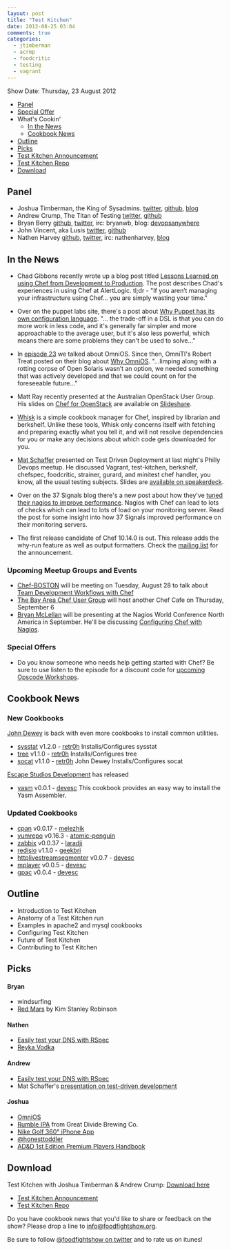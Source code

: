 ```yaml
---
layout: post
title: "Test Kitchen"
date: 2012-08-25 03:04
comments: true
categories: 
  - jtimberman
  - acrmp
  - foodcritic
  - testing
  - vagrant
---
```

Show Date:  Thursday, 23 August 2012

* [Panel](http://foodfightshow.org/2012/08/test-kitchen.html#panel)
* [Special Offer](http://foodfightshow.org/2012/08/test-kitchen.html#offer)
* What's Cookin'
  * [In the News](http://foodfightshow.org/2012/08/test-kitchen.html#news)
  * [Cookbook News](http://foodfightshow.org/2012/08/test-kitchen.html#cookbooks)
* [Outline](http://foodfightshow.org/2012/08/test-kitchen.html#outline)
* [Picks](http://foodfightshow.org/2012/08/test-kitchen.html#picks)
* [Test Kitchen Announcement](http://www.opscode.com/blog/2012/08/17/announcing-test-kitchen/)
* [Test Kitchen Repo](https://github.com/opscode/test-kitchen)
* [Download](http://traffic.libsyn.com/foodfight/Food-Fight-Show-26-Test-Kitchen.mp3)

Panel<a name="panel"></a>
-----

* Joshua Timberman, the King of Sysadmins.  [twitter](https://twitter.com/jtimberman), [github](http://github.com/jtimberman), [blog](http://jtimberman.housepub.org/)
* Andrew Crump, The Titan of Testing [twitter](https://twitter.com/acrmp), [github](http://github.com/acrmp)
* Bryan Berry [github](http://github.com/bryanwb), [twitter](http://twitter.com/bryanwb), irc: bryanwb, blog: [devopsanywhere](http://devopsanywhere.blogspot.com)
* John Vincent, aka Lusis [twitter](https://twitter.com/#!/lusis), [github](https://github.com/lusis)
* Nathen Harvey [github](http://github.com/nathenharvey), [twitter](http://twitter.com/nathenharvey), irc: nathenharvey, [blog](http://nathenharvey.com)

In the News<a name="news"></a>
-----------

* Chad Gibbons recently wrote up a blog post titled [Lessons Learned on using Chef from Development to Production](http://chadgibbons.com/2012/08/18/lessons-learned-on-using-chef-from-development-to-production/).  The post describes Chad's experiences in using Chef at AlertLogic.  tl;dr - "If you aren’t managing your infrastructure using Chef... you are simply wasting your time."

* Over on the puppet labs site, there's a post about [Why Puppet has its own configuration language](http://puppetlabs.com/blog/why-puppet-has-its-own-configuration-language/). "... the trade-off in a DSL is that you can do more work in less code, and it's generally far simpler and more approachable to the average user, but it's also less powerful, which means there are some problems they can't be used to solve..."

* In [episode 23](http://foodfightshow.org/2012/07/interview-with-theo-schlossnagle.html)
  we talked about OmniOS.  Since then, OmniTI's Robert Treat posted on
  their blog about [Why OmniOS](http://omniti.com/seeds/why-omnios).  "...limping along with a rotting corpse of Open Solaris wasn’t an option, we needed something that was actively developed and that we could count on for the foreseeable future..."

* Matt Ray recently presented at the Australian OpenStack User Group.  His slides on [Chef for OpenStack](http://www.slideshare.net/mattray/australian-openstack-user-group-august-2012-chef-for-openstack) are available on [Slideshare](http://www.slideshare.net/mattray/australian-openstack-user-group-august-2012-chef-for-openstack).

* [Whisk](https://github.com/kisoku/whisk) is a simple cookbook manager for Chef, inspired by librarian and berkshelf. Unlike these tools, Whisk only concerns itself with fetching and preparing exactly what you tell it, and will not resolve dependencies for you or make any decisions about which code gets downloaded for you.

* [Mat Schaffer](http://about.me/matschaffer) presented on Test Driven Deployment at last night's Philly Devops meetup. He discussed Vagrant, test-kitchen, berkshelf, chefspec, foodcritic, strainer, gurard, and minitest chef handler, you know, all the usual testing subjects. Slides are [available on speakerdeck](https://speakerdeck.com/u/matschaffer/p/test-driven-deployment).

* Over on the 37 Signals blog there's a new post about how they've [tuned their nagios to improve performance](http://37signals.com/svn/posts/3178-nagios-monitoring-performance). Nagios with Chef can lead to lots of checks which can lead to lots of load on your monitoring server.  Read the post for some insight into how 37 Signals improved performance on their monitoring servers.

* The first release candidate of Chef 10.14.0 is out.  This release adds the why-run feature as well as output formatters.  Check the [mailing list](http://lists.opscode.com/sympa/arc/chef/2012-08/msg00301.html) for the announcement.

### Upcoming Meetup Groups and Events

* [Chef-BOSTON](http://www.meetup.com/Chef-BOSTON/) will be meeting on
  Tuesday, August 28 to talk about [Team Development Workflows with Chef](http://www.meetup.com/Chef-BOSTON/events/76035282/)
* [The Bay Area Chef User Group](http://www.meetup.com/The-Bay-Area-Chef-User-Group)
  will host another Chef Cafe on Thursday, September 6
* [Bryan McLellan](http://twitter.com/btmspox) will be presenting at the
  Nagios World Conference North America in September.  He'll be
  discussing [Configuring Chef with Nagios](http://www.nagios.com/events/nagiosworldconference/northamerica/2012/speakers/#bmclellan).

### Special Offers<a name="offer"></a>

* Do you know someone who needs help getting started with Chef?
  Be sure to use listen to the episode for a discount code for
  [upcoming Opscode Workshops](http://www.eventbrite.com/org/429733222).

Cookbook News<a name="cookbooks"></a>
-------------
### New Cookbooks

[John Dewey](http://community.opscode.com/users/retr0h) is back with even more cookbooks to install common utilities.

* [sysstat](http://community.opscode.com/cookbooks/sysstat) v1.2.0 - [retr0h](http://community.opscode.com/users/retr0h)
Installs/Configures sysstat
* [tree](http://community.opscode.com/cookbooks/tree) v1.1.0 - [retr0h](http://community.opscode.com/users/retr0h)
Installs/Configures tree
* [socat](http://community.opscode.com/cookbooks/socat) v1.1.0 - [retr0h](http://community.opscode.com/users/retr0h) John Dewey
Installs/Configures socat


[Escape Studios Development](http://community.opscode.com/users/devesc) has released

* [yasm](http://community.opscode.com/cookbooks/yasm) v0.0.1 - [devesc](http://community.opscode.com/users/devesc)
This cookbook provides an easy way to install the Yasm Assembler.

### Updated Cookbooks

* [cpan](http://community.opscode.com/cookbooks/cpan) v0.0.17 - [melezhik](http://community.opscode.com/users/melezhik)
* [yumrepo](http://community.opscode.com/cookbooks/yumrepo) v0.16.3 - [atomic-penguin](http://community.opscode.com/users/atomic-penguin)
* [zabbix](http://community.opscode.com/cookbooks/zabbix) v0.0.37 - [laradji](http://community.opscode.com/users/laradji)
* [redisio](http://community.opscode.com/cookbooks/redisio) v1.1.0 - [geekbri](http://community.opscode.com/users/geekbri)
* [httplivestreamsegmenter](http://community.opscode.com/cookbooks/httplivestreamsegmenter) v0.0.7 - [devesc](http://community.opscode.com/users/devesc)
* [mplayer](http://community.opscode.com/cookbooks/mplayer) v0.0.5 - [devesc](http://community.opscode.com/users/devesc)
* [gpac](http://community.opscode.com/cookbooks/gpac) v0.0.4 - [devesc](http://community.opscode.com/users/devesc)

Outline<a name="outline"></a>
-------

* Introduction to Test Kitchen
* Anatomy of a Test Kitchen run
* Examples in apache2 and mysql cookbooks
* Configuring Test Kitchen
* Future of Test Kitchen
* Contributing to Test Kitchen

Picks<a name="picks"></a>
-----

#### Bryan

* windsurfing
* [Red Mars](http://www.amazon.com/Red-Mars-Trilogy-Stanley-Robinson/dp/0553560735) by Kim Stanley Robinson

#### Nathen

* [Easily test your DNS with RSpec](http://technology.customink.com/rspec-dns/)
* [Reyka Vodka](http://reyka.com/)

#### Andrew

* [Easily test your DNS with RSpec](http://technology.customink.com/rspec-dns/)
* Mat Schaffer's [presentation on test-driven development](https://speakerdeck.com/u/matschaffer/p/test-driven-deployment)

#### Joshua

* [OmniOS](http://omnios.omniti.com/)
* [Rumble IPA](http://greatdivide.com/beer/seasonal/rumble-ipa/) from Great Divide Brewing Co.
* [Nike Golf 360&deg; iPhone App](http://itunes.apple.com/us/app/nike-golf-360/id527331403?mt=8)
* [@honesttoddler](http://twitter.com/honesttoddler)
* [AD&amp;D 1st Edition Premium Players Handbook](http://www.amazon.com/Edition-Premium-Players-Handbook-Dungeons/dp/0786962437)

Download
--------

Test Kitchen with Joshua Timberman &amp; Andrew Crump:  [Download here](http://traffic.libsyn.com/foodfight/Food-Fight-Show-26-Test-Kitchen.mp3)

* [Test Kitchen Announcement](http://www.opscode.com/blog/2012/08/17/announcing-test-kitchen/)
* [Test Kitchen Repo](https://github.com/opscode/test-kitchen)

Do you have cookbook news that you'd like to share or feedback on the show?  Please drop a line to [info@foodfightshow.org](mailto:info@foodfightshow.org).

Be sure to follow [@foodfightshow on twitter](http://twitter.com/foodfightshow) and to rate us on itunes!

